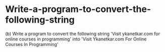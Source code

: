# Write-a-program-to-convert-the-following-string
(b) Write a program to convert the following string  'Visit ykanetkar.com for online courses in programming'  into  'Visit Ykanetkar.com For Online Courses In Programming'
